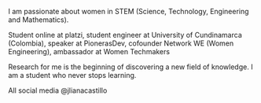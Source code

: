 
I am passionate about women in STEM (Science, Technology, Engineering and Mathematics).

Student online at platzi, student engineer at University of Cundinamarca (Colombia), speaker at PionerasDev, cofounder Network WE (Women Engineering), ambassador at Women Techmakers

Research for me is the beginning of discovering a new field of knowledge. I am a student who never stops learning.

All social media @jlianacastillo
